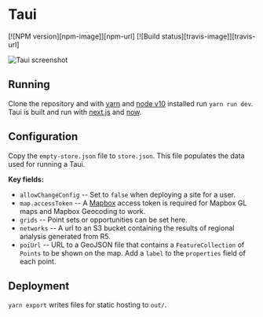 # Taui

[![NPM version][npm-image]][npm-url]
[![Build status][travis-image]][travis-url]

![Taui screenshot](screenshot.png?raw=true 'Taui screenshot')

## Running

Clone the repository and with [yarn](https://yarnpkg.com/en/) and [node v10](https://nodejs.org/en/) installed run `yarn run dev`. Taui is built and run with [next.js](https://nextjs.org) and [now](https://now.js).

## Configuration

Copy the `empty-store.json` file to `store.json`. This file populates the data used for running a Taui.

**Key fields:**

- `allowChangeConfig` -- Set to `false` when deploying a site for a user.
- `map.accessToken` -- A [Mapbox](https://mapbox.com) access token is required for Mapbox GL maps and Mapbox Geocoding to work.
- `grids` -- Point sets or opportunities can be set here.
- `networks` -- A url to an S3 bucket containing the results of regional analysis generated from R5.
- `poiUrl` -- URL to a GeoJSON file that contains a `FeatureCollection` of `Points` to be shown on the map. Add a `label` to the `properties` field of each point.

## Deployment

`yarn export` writes files for static hosting to `out/`.
